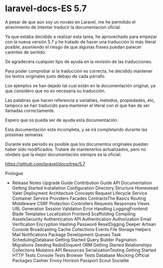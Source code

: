# laravel-docs-ES 5.7

A pesar de que aún soy un novato en Laravel, me he permitido el atrevimiento de intentar traducir la documentacion oficial.

Ya que estaba decidido a realizar esta tarea, he aprovechado para empezar con la nueva versión 5.7 y he tratado de hacer una traducción lo más literal posible, asumiendo el riesgo de que algunas frases puedan parecer carentes de sentido.

Se agradecera cualquier tipo de ayuda en la revisión de las traducciones.

Para poder comprobar si la traducción es correcta, he decidido mantener los textos originales justo debajo de cada párrafo.

Los ejemplos se han dejado tal cual están en la documentación original, ya que considero que no es necesaria su traducción.

Las palabras que hacen referencia a variables, metodos, propiedades, etc, tampoco se han traducido para mantener el literal con el que han de ser llamadas correctamente.

Espero que os pueda ser de ayuda esta documentación.

Esta documentación esta incompleta, y se irá completando durante las próximas semanas.

Durante este periodo es posible que los documentos originales puedan haber sido modificados. Tratare de mantenerlos actualizados, pero no olvideis que la mejor documentación siempre es la oficial:

https://github.com/laravel/docs/tree/5.7

Prologue
- Release Notes
	Upgrade Guide
	Contribution Guide
	API Documentation
Getting Started
	Installation
	Configuration
	Directory Structure
	Homestead
	Valet
	Deployment
Architecture Concepts
	Request Lifecycle
	Service Container
	Service Providers
	Facades
ContractsThe Basics
	Routing
	Middleware
	CSRF Protection
	Controllers
	Requests
	Responses
	Views
	URL Generation
	Session
	Validation
	Error Handling
LoggingFrontend
	Blade Templates
	Localization
	Frontend Scaffolding
Compiling AssetsSecurity
	Authentication
	API Authentication
	Authorization
	Email Verification
	Encryption
	Hashing
Password ResetDigging Deeper
	Artisan Console
	Broadcasting
	Cache
	Collections
	Events
	File Storage
	Helpers
	Mail
	Notifications
	Package Development
	Queues
Task SchedulingDatabase
	Getting Started
	Query Builder
	Pagination
	Migrations
	Seeding
RedisEloquent ORM
	Getting Started
	Relationships
	Collections
	Mutators
	API Resources
SerializationTesting
	Getting Started
	HTTP Tests
	Console Tests
	Browser Tests
	Database
	Mocking
Official Packages
	Cashier
	Envoy
	Horizon
	Passport
	Scout
	Socialite
